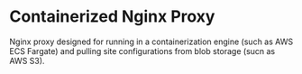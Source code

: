 # Containerized Nginx Proxy

Nginx proxy designed for running in a containerization engine (such as AWS ECS
Fargate) and pulling site configurations from blob storage (sucn as AWS S3).
